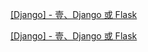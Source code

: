 [[Django] - 壹、Django 或 Flask](https://hackmd.io/@timchan/SJ2A1OVwll)

[[Django] - 壹、Django 或 Flask](/5ADvBpZpS4aY0ORIGEY_fQ)
